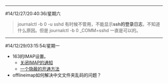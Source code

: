 -----
#14/12/27/20:40:36/星期六
> journalctl -b 0 -u sshd
有时候不管用，不能显示**ssh的登录日志**，不知道什么原因。但是
> journalctl -b 0 \_COMM=sshd
一直是可以的。

-----
#14/12/29/03:15:54/星期一
* 163的IMAP设置。
	* [关闭IMAP的通知](http://mail.163.com/html/notice/2014/notice_1201.htm)
	* [一个隐蔽的开通方法](http://config.mail.163.com/settings/imap/login.jsp?uid=yourname@163.com)
* offlineimap如何解决中文文件夹乱码的问题？
